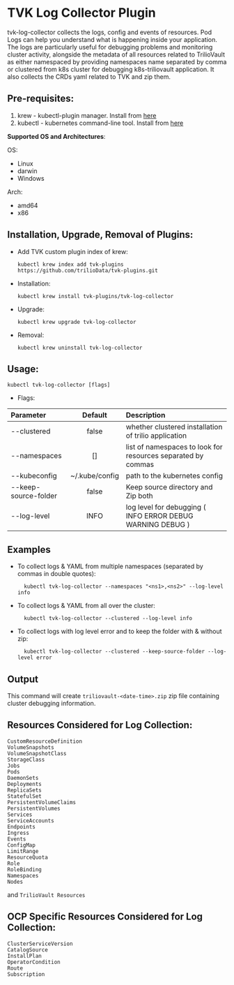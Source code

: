 # TVK Log Collector Plugin

tvk-log-collector collects the logs, config and events of resources. Pod Logs can help you understand what is happening inside your application. The logs are particularly useful for debugging problems and monitoring cluster activity, alongside the metadata of all resources related to TrilioVault as either namespaced by providing namespaces name separated by comma or clustered from k8s cluster for debugging k8s-triliovault application. It also collects the CRDs yaml related to TVK and zip them.

## Pre-requisites:

1. krew - kubectl-plugin manager. Install from [here](https://krew.sigs.k8s.io/docs/user-guide/setup/install/)
2. kubectl - kubernetes command-line tool. Install from [here](https://kubernetes.io/docs/tasks/tools/install-kubectl/)

**Supported OS and Architectures**:

OS:
- Linux
- darwin
- Windows

Arch:
- amd64
- x86


## Installation, Upgrade, Removal of Plugins:


- Add TVK custom plugin index of krew:

  ```
  kubectl krew index add tvk-plugins https://github.com/trilioData/tvk-plugins.git
  ```

- Installation:

  ```
  kubectl krew install tvk-plugins/tvk-log-collector
  ```

- Upgrade:

  ```
  kubectl krew upgrade tvk-log-collector
  ```

- Removal:

  ```
  kubectl krew uninstall tvk-log-collector
  ```

## Usage:

    kubectl tvk-log-collector [flags]

- Flags:

| Parameter                 | Default       | Description   |    
| :------------------------ |:-------------:| :-------------|  
| --clustered         |   false           |whether clustered installation of trilio application
| --namespaces          | []           |list of namespaces to look for resources separated by commas
| --kubeconfig            |   ~/.kube/config             |path to the kubernetes config
| --keep-source-folder            | false            | Keep source directory and Zip both
| --log-level                | INFO             | log level for debugging ( INFO ERROR DEBUG WARNING DEBUG )

## Examples

- To collect logs & YAML from multiple namespaces (separated by commas in double quotes):

        kubectl tvk-log-collector --namespaces "<ns1>,<ns2>" --log-level info

- To collect logs & YAML from all over the cluster:

        kubectl tvk-log-collector --clustered --log-level info

- To collect logs with log level error and to keep the folder with & without zip:

        kubectl tvk-log-collector --clustered --keep-source-folder --log-level error


## Output
This command will create `triliovault-<date-time>.zip` zip file containing cluster debugging information.

## Resources Considered for Log Collection:
```  
CustomResourceDefinition  
VolumeSnapshots  
VolumeSnapshotClass  
StorageClass  
Jobs  
Pods  
DaemonSets  
Deployments  
ReplicaSets  
StatefulSet  
PersistentVolumeClaims  
PersistentVolumes  
Services  
ServiceAccounts
Endpoints
Ingress
Events
ConfigMap
LimitRange
ResourceQuota
Role
RoleBinding
Namespaces
Nodes
```  
and ```TrilioVault Resources```

## OCP Specific Resources Considered for Log Collection:

```  
ClusterServiceVersion  
CatalogSource
InstallPlan
OperatorCondition
Route
Subscription
```